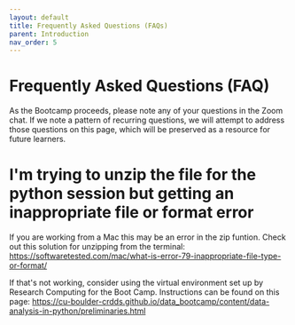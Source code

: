 ```yaml
---
layout: default
title: Frequently Asked Questions (FAQs)
parent: Introduction
nav_order: 5
---
```

# Frequently Asked Questions (FAQ)

As the Bootcamp proceeds, please note any of your questions in the Zoom chat. If we note a pattern of recurring questions, we will attempt to address those questions on this page, which will be preserved as a resource for future learners.

# I'm trying to unzip the file for the python session but getting an inappropriate file or format error

If you are working from a Mac this may be an error in the zip funtion. Check out this solution for unzipping from the terminal: https://softwaretested.com/mac/what-is-error-79-inappropriate-file-type-or-format/

If that's not working, consider using the virtual environment set up by Research Computing for the Boot Camp. Instructions can be found on this page: https://cu-boulder-crdds.github.io/data_bootcamp/content/data-analysis-in-python/preliminaries.html
